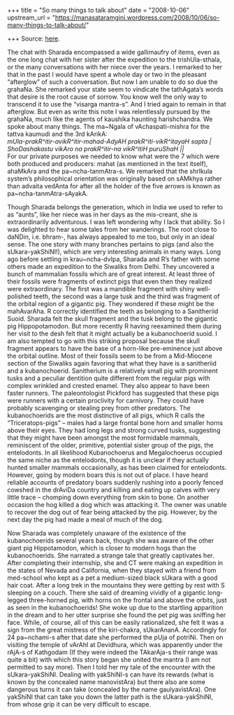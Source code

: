 +++
title = "So many things to talk about"
date = "2008-10-06"
upstream_url = "https://manasataramgini.wordpress.com/2008/10/06/so-many-things-to-talk-about/"

+++
Source: [here](https://manasataramgini.wordpress.com/2008/10/06/so-many-things-to-talk-about/).

The chat with Sharada encompassed a wide gallimaufry of items, even as
the one long chat with her sister after the expedition to the
trishUla-sthala, or the many conversations with her niece over the
years. I remarked to her that in the past I would have spent a whole day
or two in the pleasant “afterglow” of such a conversation. But now I am
unable to do so due the grahaNa. She remarked your state seem to
vindicate the tathAgata’s words that desire is the root cause of sorrow.
You know well the only way to transcend it to use the “visarga
mantra-s”. And I tried again to remain in that afterglow. But even as
write this note I was relentlessly pursued by the grahaNa, much like the
agents of kaushika haunting harishchandra. We spoke about many things.
The ma\~Ngala of vAchaspati-mishra for the tattva kaumudi and the 3rd
kArikA:  
*mUla-prakR^itir-avikR^itir-mahad-AdyAH prakR^iti-vikR^itayaH sapta \|  
ShoDashakastu vikAro na prakR^itir-na vikR^itiH puruShaH \|\|*  
For our private purposes we needed to know what were the 7 which were
both produced and producers: mahat (as mentioned in the text itself),
ahaMkAra and the pa\~ncha-tanmAtra-s. We remarked that the shrIkula
system’s philosophical orientation was originally based on sAMkhya
rather than advaita vedAnta for after all the holder of the five arrows
is known as pa\~ncha-tanmAtra-sAyakA.

Though Sharada belongs the generation, which in India we used to refer
to as “aunts”, like her niece was in her days as the mis-creant, she is
extraordinarily adventurous. I was left wondering why I lack that
ability. So I was delighted to hear some tales from her wanderings. The
root close to daNDin, i.e. bhram-, has always appealed to me too, but
only in an ideal sense. The one story with many branches pertains to
pigs (and also the sUkara-yakShiNI!), which are very interesting animals
in many ways. Long ago before settling in krau\~ncha-dvIpa, Sharada and
R’s father with some others made an expedition to the Siwaliks from
Delhi. They uncovered a bunch of mammalian fossils which are of great
interest. At least three of their fossils were fragments of extinct pigs
that even then they realized were extraordinary. The first was a
mandible fragment with shiny well-polished teeth, the second was a large
tusk and the third was fragment of the orbital region of a gigantic pig.
They wondered if these might be the mahAvarAha. R correctly identified
the teeth as belonging to a Sanitheriid Suoid. Sharada felt the skull
fragment and the tusk belong to the gigantic pig Hippopotamodon. But
more recently R having reexamined them during her visit to the desh felt
that it might actually be a kubanochoerid suoid. I am also tempted to go
with this striking proposal because the skull fragment appears to have
the base of a horn-like pre-eminence just above the orbital outline.
Most of their fossils seem to be from a Mid-Miocene section of the
Siwaliks again favoring that what they have is a sanitheriid and a
kubanochoerid. Sanitherium is a relatively small pig with prominent
tusks and a peculiar dentition quite different from the regular pigs
with complex wrinkled and crested enamel. They also appear to have been
faster runners. The paleontologist Pickford has suggested that these
pigs were runners with a certain proclivity for carnivory. They could
have probably scavenging or stealing prey from other predators. The
kubanochoerids are the most distinctive of all pigs, which R calls the
“Triceratops-pigs” – males had a large frontal bone horn and smaller
horns above their eyes. They had long legs and strong curved tusks,
suggesting that they might have been amongst the most formidable
mammals, reminiscent of the older, primitive, potential sister group of
the pigs, the entelodonts. In all likelihood Kubanochoerus and
Megalochoerus occupied the same niche as the entelodonts, though it is
unclear if they actually hunted smaller mammals occasionally, as has
been claimed for entelodonts. However, going by modern boars this is not
out of place. I have heard reliable accounts of predatory boars suddenly
rushing into a poorly fenced cowshed in the drAviDa country and killing
and eating up calves with very little trace – chomping down everything
from skin to bone. On another occasion the hog killed a dog which was
attacking it. The owner was unable to recover the dog out of fear being
attacked by the pig. However, by the next day the pig had made a meal of
much of the dog.

Now Sharada was completely unaware of the existence of the
kubanochoerids several years back, though she was aware of the other
giant pig Hippotamodon, which is closer to modern hogs than the
kubanochoerids. She narrated a strange tale that greatly captivates her.
After completing their internship, she and CT were making an expedition
in the states of Nevada and California, when they stayed with a friend
from med-school who kept as a pet a medium-sized black sUkara with a
good hair coat. After a long trek in the mountains they were getting by
rest with S sleeping on a couch. There she said of dreaming vividly of a
gigantic long-legged three-horned pig, with horns on the frontal and
above the orbits, just as seen in the kubanochoerids! She woke up due to
the startling apparition in the dream and to her utter surprise she
found the pet pig was sniffing her face. While, of course, all of this
can be easily rationalized, she felt it was a sign from the great
mistress of the kiri-chakra, sUkarAnanA. Accordingly for 24 pa\~nchami-s
after that date she performed the pUja of potriNi. Then on visiting the
temple of vArAhI at Devidhura, which was apparently under the rAjA-s of
Kathgodam (If they were indeed the TAkarAja-s their range was quite a
bit) with which this story began she united the mantra (I am not
permitted to say more). Then I told her my tale of the encounter with
the sUkara-yakShiNI. Dealing with yakShiNI-s can have its rewards (what
is known by the concealed name manovistAra) but there also are some
dangerous turns it can take (concealed by the name gaulyavistAra). One
yakShiNI that can take you down the latter path is the sUkara-yakShiNI,
from whose grip it can be very difficult to escape.

